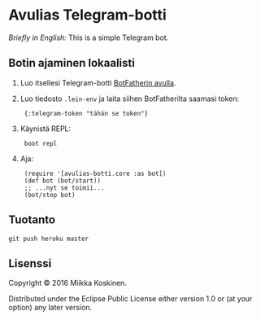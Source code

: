 # Avulias Telegram-botti

*Briefly in English:* This is a simple Telegram bot.

## Botin ajaminen lokaalisti

1. Luo itsellesi Telegram-botti [BotFatherin avulla](https://telegram.me/botfather).
2. Luo tiedosto `.lein-env` ja laita siihen BotFatherilta saamasi token:
       
        {:telegram-token "tähän se token"}

3. Käynistä REPL:

        boot repl

4. Aja:

        (require '[avulias-botti.core :as bot])
        (def bot (bot/start))
        ;; ...nyt se toimii...
        (bot/stop bot)

## Tuotanto

    git push heroku master

## Lisenssi

Copyright © 2016 Miikka Koskinen.

Distributed under the Eclipse Public License either version 1.0 or (at
your option) any later version.

